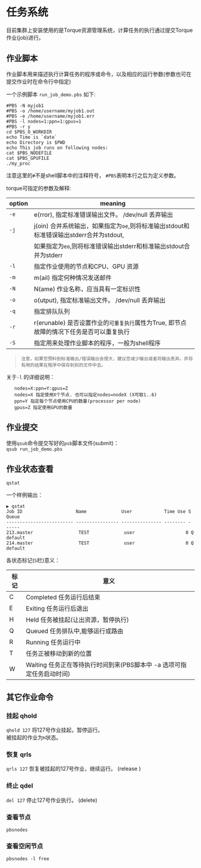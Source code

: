 # 任务系统

目前集群上安装使用的是Torque资源管理系统，计算任务的执行通过提交Torque 作业(job)进行。


## 作业脚本
作业脚本用来描述执行计算任务的程序或命令，以及相应的运行参数(参数也可在提交作业时在命令行中指定)

一个示例脚本 `run_job_demo.pbs` 如下:  
```
#PBS -N myjob1
#PBS -o /home/username/myjob1.out
#PBS -e /home/username/myjob1.err
#PBS -l nodes=1:ppn=1:gpus=1
#PBS -r y
cd $PBS_O_WORKDIR
echo Time is `date`
echo Directory is $PWD
echo This job runs on following nodes:
cat $PBS_NODEFILE
cat $PBS_GPUFILE
./my_proc
```


注意这里的`#`不是shell脚本中的注释符号， `#PBS`表明本行之后为定义参数。  


torque可指定的参数及解释:

option | meaning
--- | --- 
`-e` | e(rror), 指定标准错误输出文件。 /dev/null 丢弃输出
`-j` | j(oin) 合并系统输出，如果指定为`oe`,则将标准输出stdout和标准错误输出stderr合并为stdout, 
     |           如果指定为`eo`,则将标准错误输出stderr和标准输出stdout合并为stderr 
`-l` | 指定作业使用的节点和CPU、GPU 资源
`-m` | m(ail) 指定何种情况发送邮件
`-N` | N(ame) 作业名称，应当具有一定标识性
`-o` | o(utput), 指定标准输出文件。 /dev/null 丢弃输出
`-q` | 指定排队队列
`-r` | r(erunable) 是否设置作业的`可重复执行`属性为True, 即节点故障的情况下任务是否可以重复执行
`-S` | 指定用来处理作业脚本的程序，一般为shell程序

> `注意，如果您预料到标准输出/错误输出会很大，建议您减少输出或者将输出丢弃。并将有用的结果在程序中保存到别的文件中去。`

  
关于`-l` 的详细说明：
```
   nodes=X:ppn=Y:gpus=Z  
   nodes=X 指定使用X个节点. 也可以指定nodes=nodeX (X可取1..6)  
   ppn=Y 指定每个节点使用CPU的数量(processor per node)  
   gpus=Z 指定使用GPU的数量  
```

## 作业提交
使用`qsub`命令提交写好的`psb`脚本文件(submit)：  
`qsub run_job_demo.pbs`    

## 作业状态查看
`qstat`
 
一个样例输出：
```
▶ qstat                
Job ID                    Name             User            Time Use S Queue
------------------------- ---------------- --------------- -------- - -----
213.master                 TEST             user                   0 Q default        
214.master                 TEST             user                   0 Q default  
```

各状态标记(`S`栏)意义：

标记 | 意义
--- | ---
C   | Completed 任务运行后结束
E   | Exiting 任务运行后退出
H   | Held 任务被挂起(让出资源，暂停执行)
Q   | Queued 任务排队中,能够运行或路由
R   | Running 任务运行中
T   | 任务正被移动到新的位置
W   | Waiting 任务正在等待执行时间到来(PBS脚本中 -a 选项可指定任务启动时间)


## 其它作业命令
### 挂起 qhold
`qhold 127` 将127号作业挂起，暂停运行。  
被挂起的作业为`H`状态。

### 恢复 qrls
`qrls 127` 恢复被挂起的127号作业，继续运行。
(release )

### 终止 qdel
`del 127` 停止127号作业执行。
(delete)

### 查看节点 
`pbsnodes`

### 查看空闲节点
`pbsnodes -l free`





